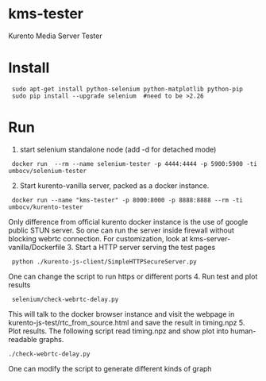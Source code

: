 # kms-tester
Kurento Media Server Tester

# Install
```
 sudo apt-get install python-selenium python-matplotlib python-pip
 sudo pip install --upgrade selenium  #need to be >2.26
```
# Run 

 1. start selenium standalone node (add -d for detached mode)
```
 docker run  --rm --name selenium-tester -p 4444:4444 -p 5900:5900 -ti  umbocv/selenium-tester
```
 2. Start kurento-vanilla server, packed as a docker instance. 
```
 docker run --name "kms-tester" -p 8000:8000 -p 8888:8888 --rm -ti umbocv/kurento-tester 
```
 Only difference from official kurento docker instance is the use of google public STUN server. So one can run the server inside firewall without blocking webrtc connection. For customization, look at kms-server-vanilla/Dockerfile
 3. Start a HTTP server serving the test pages
```
 python ./kurento-js-client/SimpleHTTPSecureServer.py
```
 One can change the script to run https or different ports
 4. Run test and plot results
```
 selenium/check-webrtc-delay.py
```
 This will talk to the docker browser instance and visit the webpage in kurento-js-test/rtc_from_source.html and save the result in timing.npz
 5. Plot results. The following script read timing.npz and show plot into human-readable graphs.
```
./check-webrtc-delay.py
```
One can modify the script to generate different kinds of graph
